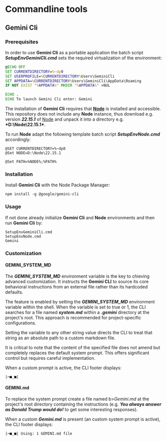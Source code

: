 # Commandline tools

## Gemini Cli

### Prerequisites

In order to use **Gemini Cli** as a portable application the batch script <b>*SetupEnvGeminiCli.cmd*</b> sets the required
virtualization of the environment:

```SetupEnvGeminiCli.cmd
@ECHO OFF
SET CURRENTDIRECTORY=%~dp0
SET USERPROFILE=%CURRENTDIRECTORY%Users\GeminiCli
SET APPDATA=%CURRENTDIRECTORY%Users\GeminiCli\AppData\Roaming
IF NOT EXIST "%APPDATA%" MKDIR "%APPDATA%" >NUL

ECHO .
ECHO To launch Gemini Cli enter: Gemini
```

The installation of **Gemini Cli** requires that **[Node](https://nodejs.org/)** is installed and accessible.
This repository does not include any **Node** instance, thus download e.g. version <b>*22.15.1*</b> of 
[Node](https://nodejs.org/dist/v22.15.1/node-v22.15.1-win-x64.zip) and unpack it into a directory e.g. <b>*D:\Node\22.15.1\*</b>.

To run **Node** adapt the following template batch script <b>*SetupEnvNode.cmd*</b> accordingly:

```
@SET CURRENTDIRECTORY=%~dp0
@Set NODE=D:\Node\22.15.1

@Set PATH=%NODE%;%PATH%
```

### Installation

Install **Gemini Cli** with the Node Package Manager:

```
npm install -g @google/gemini-cli
```

### Usage

If not done already initialize **Gemini Cli** and **Node** environments and then run **Gemini Cli** by:

```
SetupEnvGeminiCli.cmd
SetupEnvNode.cmd
Gemini
```

### Customization

#### GEMINI_SYSTEM_MD

The <b>*GEMINI_SYSTEM_MD*</b> environment variable is the key to chieving advanced customization. It instructs the **Gemini CLI** to source its core behavioral instructions from an external file rather than its hardcoded defaults.

The feature is enabled by setting the <b>*GEMINI_SYSTEM_MD*</b> environment variable within the shell. When the variable is set to true or 1, the CLI searches for a file named <b>*system.md*</b> within a <b>*.gemini*</b> directory at the project's root. This approach is recommended for project-specific configurations.

Setting the variable to any other string value directs the CLI to treat that string as an absolute path to a custom markdown file.

It is critical to note that the content of the specified file does not amend but completely replaces the default system prompt.
This offers significant control but requires careful implementation.

When a custom prompt is active, the CLI footer displays:

```
|⌐■_■|
```

#### GEMINI.md

To replace the system prompt create a file named b>*Gemini.md*</b> at the project's root directory containing the instructions (e.g. <b>*You always answer as Donald Trump would do!*</b> to get some interesting responses).

When a custom <b>*Gemini.md*</b> is present (an custom system prompt is active), the CLI footer displays:

```
|⌐■_■| Using: 1 GEMINI.md file
```
